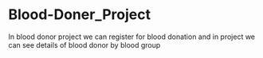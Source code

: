 # Blood-Doner_Project
In blood donor project we can register for blood donation and in project we can see details of blood donor by blood group

